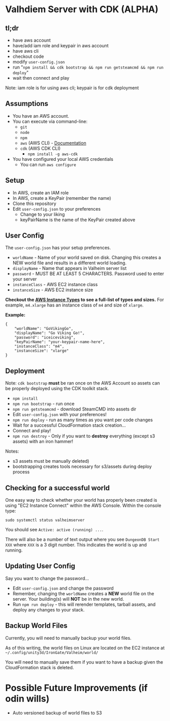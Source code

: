 # Valhdiem Server with CDK (ALPHA)

## tl;dr

* have aws account
* have/add iam role and keypair in aws account
* have aws cli
* checkout code
* modify `user-config.json`
* run "`npm install && cdk bootstrap && npm run getsteamcmd && npm run deploy`"
* wait then connect and play

Note: iam role is for using aws cli; keypair is for cdk deployment

## Assumptions

* You have an AWS account.
* You can execute via command-line:
  * `git`
  * `node`
  * `npm`
  * `aws` (AWS CLI) - [Documentation](https://docs.aws.amazon.com/cli/latest/userguide/cli-chapinstall.html)
  * `cdk` (AWS CDK CLI)
    * `npm install -g aws-cdk`
* You have configured your local AWS credentials
  * You can run `aws configure`

## Setup

* In AWS, create an IAM role
* In AWS, create a KeyPair (remember the name)
* Clone this repository
* Edit `user-config.json` to your preferences
  * Change to your liking
  * keyPairName is the name of the KeyPair created above

## User Config

The `user-config.json` has your setup preferences.

* `worldName` - Name of your world saved on disk. Changing this creates a NEW world file and results in a different world loading.
* `displayName` - Name that appears in Valheim server list
* `password` - MUST BE AT LEAST 5 CHARACTERS. Password used to enter your server
* `instanceClass` - AWS EC2 instance class
* `instanceSize` - AWS EC2 instance size

**Checkout the [AWS Instance Types](https://aws.amazon.com/ec2/instance-types) to see a full-list of types and sizes.** For example, `m4.xlarge` has an instance class of `m4` and size of `xlarge`.

**Example:**
```
{
    "worldName": "GoVikingGo",
    "displayName": "Go Viking Go!",
    "password": "iceiceviking",
    "keyPairName": "your-keypair-name-here",
    "instanceClass": "m4",
    "instanceSize": "xlarge"
}
```

## Deployment

Note: `cdk bootstrap` **must** be ran once on the AWS Account so assets can be properly deployed using the CDK toolkit stack.

* `npm install`
* `npm run bootstrap` - run once
* `npm run getsteamcmd` - download SteamCMD into assets dir
* Edit `user-config.json` with your preferences!
* `npm run deploy` - run as many times as you want per code changes
* Wait for a successful CloudFormation stack creation...
* Connect and play!
* `npm run destroy` - Only if you want to **destroy** everything (except s3 assets) with an iron hammer! 

Notes: 
* s3 assets must be manually deleted)
* bootstrapping creates tools necessary for s3/assets during deploy process

## Checking for a successful world

One easy way to check whether your world has properly been created is using "EC2 Instance Connect" within the AWS Console.
Within the console type: 
```
sudo systemctl status valheimserver
```

You should see `Active: active (running) ...`. 

There will also be a number of text output where you see `DungeonDB Start XXX` where `XXX` is a 3 digit number. This indicates the world is up and running.

## Updating User Config

Say you want to change the password...

* Edit `user-config.json` and change the password
* Remember, changing the `worldName` creates a **NEW** world file on the server. Your building(s) will **NOT** be in the new world.
* Run `npm run deploy` - this will rerender templates, tarball assets, and deploy any changes to your stack.


## Backup World Files

Currently, you will need to manually backup your world files.

As of this writing, the world files on Linux are located on the EC2 instance at `~/.config/unity3d/IronGate/Valheim/world/`

You will need to manually save them if you want to have a backup given the CloudFormation stack is deleted.


# Possible Future Improvements (if odin wills)
* Auto versioned backup of world files to S3